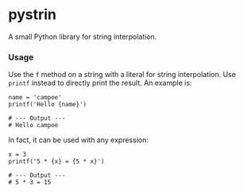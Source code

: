 # pystrin
A small Python library for string interpolation.

### Usage
Use the `f` method on a string with a literal for string interpolation. Use `printf` instead to directly print the result. An example is:
```
name = 'campoe'
printf('Hello {name}')

# --- Output ---
# Hello campoe
```

In fact, it can be used with any expression:
```
x = 3
printf('5 * {x} = {5 * x}')

# --- Output ---
# 5 * 3 = 15
```
